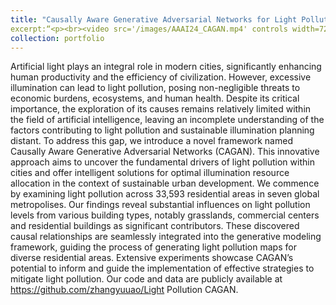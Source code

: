 ```yaml
---
title: "Causally Aware Generative Adversarial Networks for Light Pollution Control"
excerpt:“<p><br><video src='/images/AAAI24_CAGAN.mp4' controls width=720 ></video></p ><p><video src='/images/CAGAN_18m.mp4' controls width=720></video> <br></p >“
collection: portfolio
---
```


Artificial light plays an integral role in modern cities, significantly enhancing human productivity and the efficiency of civilization. However, excessive illumination can lead to light pollution, posing non-negligible threats to economic burdens, ecosystems, and human health. Despite its critical importance, the exploration of its causes remains relatively limited within the field of artificial intelligence, leaving an incomplete understanding of the factors contributing to light pollution and sustainable illumination planning distant. To address this gap, we introduce a novel framework named Causally Aware Generative Adversarial Networks (CAGAN). This innovative approach aims to uncover the fundamental drivers of light pollution within cities and offer intelligent solutions for optimal illumination resource allocation in the context of sustainable urban development. We commence by examining light pollution across 33,593 residential areas in seven global metropolises. Our findings reveal substantial influences on light pollution levels from various building types, notably grasslands, commercial centers and residential buildings as significant contributors. These discovered causal relationships are seamlessly integrated into the generative modeling framework, guiding the process of generating light pollution maps for diverse residential areas. Extensive experiments showcase CAGAN’s potential to inform and guide the implementation of effective strategies to mitigate light pollution. Our code and data are publicly available at https://github.com/zhangyuuao/Light Pollution CAGAN.
